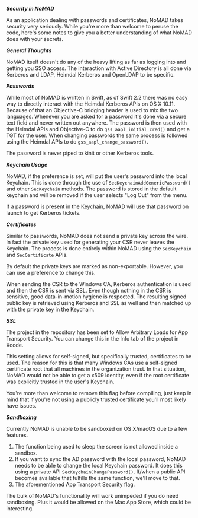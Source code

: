 ***Security in NoMAD***

As an application dealing with passwords and certificates, NoMAD takes security very seriously. While you're more than welcome to peruse the code, here's some notes to give you a better understanding of what NoMAD does with your secrets.

***General Thoughts***

NoMAD itself doesn't do any of the heavy lifting as far as logging into and getting you SSO access. The interaction with Active Directory is all done via Kerberos and LDAP, Heimdal Kerberos and OpenLDAP to be specific.  

***Passwords***

While most of NoMAD is written in Swift, as of Swift 2.2 there was no easy way to directly interact with the Heimdal Kerberos APIs on OS X 10.11. Because of that an Objective-C bridging header is used to mix the two languages. Whenever you are asked for a password it's done via a secure text field and never written out anywhere. The password is then used with the Heimdal APIs and Objective-C to do  ```gss_aapl_initial_cred()``` and get a TGT for the user. When changing passwords the same process is followed using the Heimdal APIs to do ```gss_aapl_change_password()```. 

The password is never piped to kinit or other Kerberos tools.

***Keychain Usage***

NoMAD, if the preference is set, will put the user's password into the local Keychain. This is done through the use of ```SecKeychainAddGenericPassword()``` and other ```SecKeychain``` methods. The password is stored in the default keychain and will be removed if the user selects "Log Out" from the menu. 

If a password is present in the Keychain, NoMAD will use that password on launch to get Kerberos tickets.

***Certificates***

Similar to passwords, NoMAD does not send a private key across the wire. In fact the private key used for generating your CSR never leaves the Keychain. The process is done entirely within NoMAD using the ```SecKeychain``` and ```SecCertificate``` APIs.

By default the private keys are marked as non-exportable. However, you can use a preference to change this.

When sending the CSR to the Windows CA, Kerberos authentication is used and then the CSR is sent via SSL. Even though nothing in the CSR is sensitive, good data-in-motion hygiene is respected. The resulting signed public key is retrieved using Kerberos and SSL as well and then matched up with the private key in the Keychain.

***SSL***

The project in the repository has been set to Allow Arbitrary Loads for App Transport Security. You can change this in the Info tab of the project in Xcode. 

This setting allows for self-signed, but specifically trusted, certificates to be used. The reason for this is that many Windows CAs use a self-signed certificate root that all machines in the organization trust. In that situation, NoMAD would not be able to get a x509 identity, even if the root certificate was explicitly trusted in the user's Keychain.

You're more than welcome to remove this flag before compiling, just keep in mind that if you're not using a publicly trusted certificate you'll most likely have issues.

***Sandboxing***

Currently NoMAD is unable to be sandboxed on OS X/macOS due to a few features.

1.  The function being used to sleep the screen is not allowed inside a sandbox. 
2. If you want to sync the AD password with the local password, NoMAD needs to be able to change the local Keychain password. It does this using a private API ```SecKeychainChangePassword()```. If/when a public API becomes available that fulfills the same function, we'll move to that.
3. The aforementioned App Transport Security flag.

The bulk of NoMAD's functionality will work unimpeded if you do need sandboxing. Plus it would be allowed on the Mac App Store, which could be interesting.